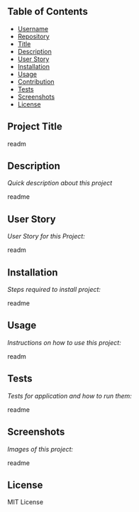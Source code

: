 ## Table of Contents
  * [Username](#username)
  * [Repository](#repository)
  * [Title](#title)
  * [Description](#description)
  * [User Story](#story)
  * [Installation](#installation)
  * [Usage](#usage)
  * [Contribution](#contribution)
  * [Tests](#tests)
  * [Screenshots](#screenshots)
  * [License](#license)

  ## Project Title
  
   readm
  
  
  ## Description

  *Quick description about this project* 

  readme
  
  
  ## User Story
  
  *User Story for this Project:*
  
  readm
  
  ## Installation
  
  *Steps required to install project:*
  
  readme
  
  ## Usage 
  
  *Instructions on how to use this project:*
  
  readm
  
  ## Tests
  
  *Tests for application and how to run them:*
  
  readme
  
  ## Screenshots
  
  *Images of this project:*
  
  readme
  
  ## License

  MIT License
  